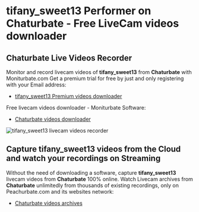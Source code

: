 # tifany_sweet13 Performer on Chaturbate - Free LiveCam videos downloader

## Chaturbate Live Videos Recorder

Monitor and record livecam videos of **tifany_sweet13** from **Chaturbate** with Moniturbate.com
Get a premium trial for free by just and only registering with your Email address:
* [tifany_sweet13 Premium videos downloader](https://moniturbate.com/request-demo-licence-key.html)

Free livecam videos downloader - Moniturbate Software:
* [Chaturbate videos downloader](https://moniturbate.com/moniturbate-download-software.html)

![tifany_sweet13 livecam videos recorder](https://peachurnet.com/templates/moniturbate-software.png)


## Capture tifany_sweet13 videos from the Cloud and watch your recordings on Streaming

Without the need of downloading a software, capture **tifany_sweet13** livecam videos from **Chaturbate** 100% online.
Watch Livecam archives from **Chaturbate** unlimitedly from thousands of existing recordings, only on Peachurbate.com and its websites network:
* [Chaturbate videos archives](https://peachurnet.com/)